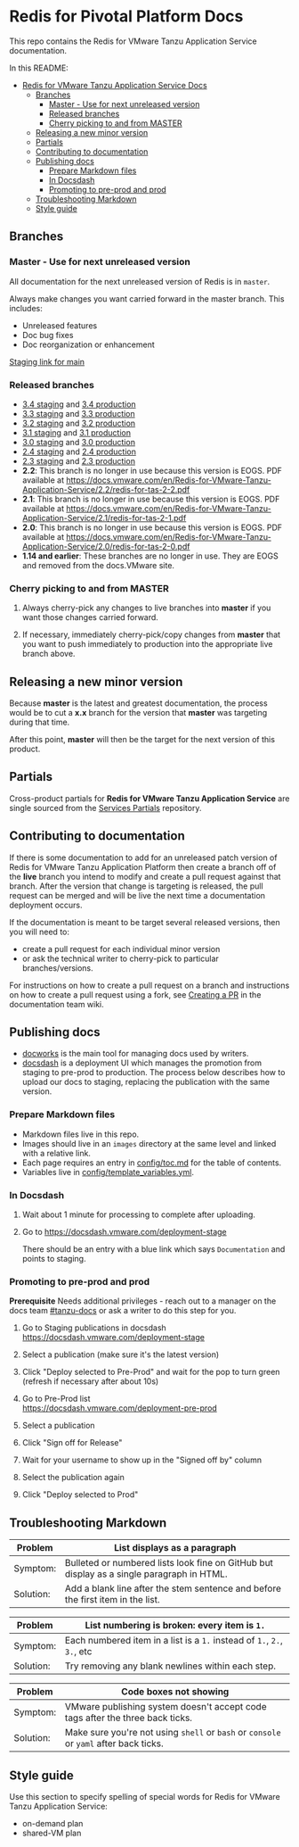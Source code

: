 # Redis for Pivotal Platform Docs

This repo contains the Redis for VMware Tanzu Application Service documentation.

In this README:

- [Redis for VMware Tanzu Application Service Docs](#redis-for-vmware-tanzu-application-service-docs)
  - [Branches](#branches)
    - [Master - Use for next unreleased version](#master---use-for-next-unreleased-version)
    - [Released branches](#released-branches)
    - [Cherry picking to and from MASTER](#cherry-picking-to-and-from-master)
  - [Releasing a new minor version](#releasing-a-new-minor-version)
  - [Partials](#partials)
  - [Contributing to documentation](#contributing-to-documentation)
  - [Publishing docs](#publishing-docs)
    - [Prepare Markdown files](#prepare-markdown-files)
    - [In Docsdash](#in-docsdash)
    - [Promoting to pre-prod and prod](#promoting-to-pre-prod-and-prod)
  - [Troubleshooting Markdown](#troubleshooting-markdown)
  - [Style guide](#style-guide)

## Branches

### Master - Use for next unreleased version

All documentation for the next unreleased version of Redis is in `master`.

Always make changes you want carried forward in the master branch. This includes:

* Unreleased features
* Doc bug fixes
* Doc reorganization or enhancement

[Staging link for main](https://docs-staging.vmware.com/en/draft/Redis-for-VMware-Tanzu-Application-Service/3.5/redis-tanzu-application-service/GUID-index.html)

### Released branches

* [3.4 staging](https://docs-staging.vmware.com/en/Redis-for-VMware-Tanzu-Application-Service/3.4/redis-tanzu-application-service/GUID-index.html) and [3.4 production](https://docs.vmware.com/en/Redis-for-VMware-Tanzu-Application-Service/3.4/redis-tanzu-application-service/GUID-index.html)
* [3.3 staging](https://docs-staging.vmware.com/en/Redis-for-VMware-Tanzu-Application-Service/3.3/redis-tanzu-application-service/GUID-index.html) and [3.3 production](https://docs.vmware.com/en/Redis-for-VMware-Tanzu-Application-Service/3.3/redis-tanzu-application-service/GUID-index.html)
* [3.2 staging](https://docs-staging.vmware.com/en/Redis-for-VMware-Tanzu-Application-Service/3.2/redis-tanzu-application-service/GUID-index.html) and [3.2 production](https://docs.vmware.com/en/Redis-for-VMware-Tanzu-Application-Service/3.2/redis-tanzu-application-service/GUID-index.html)
* [3.1 staging](https://docs-staging.vmware.com/en/Redis-for-VMware-Tanzu-Application-Service/3.1/redis-tanzu-application-service/GUID-index.html) and [3.1 production](https://docs.vmware.com/en/Redis-for-VMware-Tanzu-Application-Service/3.1/redis-tanzu-application-service/GUID-index.html)
* [3.0 staging](https://docs-staging.vmware.com/en/Redis-for-VMware-Tanzu-Application-Service/3.0/redis-tanzu-application-service/GUID-index.html) and [3.0 production](https://docs.vmware.com/en/Redis-for-VMware-Tanzu-Application-Service/3.0/redis-tanzu-application-service/GUID-index.html)
* [2.4 staging](https://docs-staging.vmware.com/en/Redis-for-VMware-Tanzu-Application-Service/2.4/redis-tanzu-application-service/GUID-index.html) and [2.4 production](https://docs.vmware.com/en/Redis-for-VMware-Tanzu-Application-Service/2.4/redis-tanzu-application-service/GUID-index.html)
* [2.3 staging](https://docs-staging.vmware.com/en/Redis-for-VMware-Tanzu-Application-Service/2.3/redis-tanzu-application-service/GUID-index.html) and [2.3 production](https://docs.vmware.com/en/Redis-for-VMware-Tanzu-Application-Service/2.3/redis-tanzu-application-service/GUID-index.html)
* **2.2**: This branch is no longer in use because this version is EOGS. PDF available at https://docs.vmware.com/en/Redis-for-VMware-Tanzu-Application-Service/2.2/redis-for-tas-2-2.pdf
* **2.1**: This branch is no longer in use because this version is EOGS. PDF available at https://docs.vmware.com/en/Redis-for-VMware-Tanzu-Application-Service/2.1/redis-for-tas-2-1.pdf
* **2.0**: This branch is no longer in use because this version is EOGS. PDF available at https://docs.vmware.com/en/Redis-for-VMware-Tanzu-Application-Service/2.0/redis-for-tas-2-0.pdf
* **1.14 and earlier**: These branches are no longer in use. They are EOGS and removed from the docs.VMware site.

### Cherry picking to and from MASTER

1. Always cherry-pick any changes to live branches into **master** if you want those changes carried forward.

2. If necessary, immediately cherry-pick/copy changes from **master** that you want to push immediately to production into the appropriate live branch above.

## Releasing a new minor version

Because **master** is the latest and greatest documentation, the process would be to cut a **x.x** branch
for the version that **master** was targeting during that time.

After this point, **master** will then be the target for the next version of this product.

## Partials

Cross-product partials for **Redis for VMware Tanzu Application Service** are single sourced from the [Services Partials](https://github.com/pivotal-cf/docs-partials) repository.

## Contributing to documentation

If there is some documentation to add for an unreleased patch version of Redis for VMware Tanzu Application Platform then create a branch off of the **live** branch
you intend to modify and create a pull request against that branch.
After the version that change is targeting is released, the pull request can be merged and will be live
the next time a documentation deployment occurs.

If the documentation is meant to be target several released versions,
then you will need to:
+ create a pull request for each individual minor version
+ or ask the technical writer to cherry-pick to particular branches/versions.

For instructions on how to create a pull request on a branch and instructions on how to create a
pull request using a fork, see
[Creating a PR](https://docs-wiki.sc2-04-pcf1-apps.oc.vmware.com/wiki/external/create-pr.html)
in the documentation team wiki.


## Publishing docs

- [docworks](https://docworks.vmware.com/) is the main tool for managing docs used by writers.
- [docsdash](https://docsdash.vmware.com/) is a deployment UI which manages the promotion from
staging to pre-prod to production. The process below describes how to upload our docs to staging,
replacing the publication with the same version.

### Prepare Markdown files

- Markdown files live in this repo.
- Images should live in an `images` directory at the same level and linked with a relative link.
- Each page requires an entry in [config/toc.md](config/toc.md) for the table of contents.
- Variables live in [config/template_variables.yml](config/template_variables.yml).

### In Docsdash

1. Wait about 1 minute for processing to complete after uploading.
2. Go to https://docsdash.vmware.com/deployment-stage

   There should be an entry with a blue link which says `Documentation` and points to staging.

### Promoting to pre-prod and prod

**Prerequisite** Needs additional privileges - reach out to a manager on the docs team [#tanzu-docs](https://vmware.slack.com/archives/C055V2M0H) or ask a writer to do this step for you.

1. Go to Staging publications in docsdash  
  https://docsdash.vmware.com/deployment-stage

2. Select a publication (make sure it's the latest version)

3. Click "Deploy selected to Pre-Prod" and wait for the pop to turn green (refresh if necessary after about 10s)

4. Go to Pre-Prod list  
  https://docsdash.vmware.com/deployment-pre-prod

5. Select a publication

6. Click "Sign off for Release"

7. Wait for your username to show up in the "Signed off by" column

8. Select the publication again

9. Click "Deploy selected to Prod"


## Troubleshooting Markdown

| Problem | List displays as a paragraph |
|---------|-----------|
| Symptom:| Bulleted or numbered lists look fine on GitHub but display as a single paragraph in HTML.|
| Solution: | Add a blank line after the stem sentence and before the first item in the list.|

| Problem | List numbering is broken: every item is `1.` |
|---------|-----------|
| Symptom:| Each numbered item in a list is a `1.` instead of `1.`, `2.`, `3.`, etc|
| Solution: | Try removing any blank newlines within each step.|

| Problem | Code boxes not showing |
|---------|-----------|
| Symptom:| VMware publishing system doesn't accept code tags after the three back ticks.|
| Solution: | Make sure you're not using `shell` or `bash` or `console` or `yaml` after back ticks.|


## Style guide

Use this section to specify spelling of special words for Redis for VMware Tanzu Application Service:

+ on-demand plan
+ shared-VM plan
